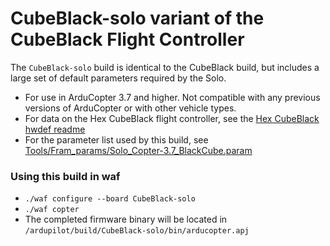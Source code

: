 # CubeBlack-solo variant of the CubeBlack Flight Controller

The `CubeBlack-solo` build is identical to the CubeBlack build, but includes a large set of default parameters required by the Solo.

- For use in ArduCopter 3.7 and higher. Not compatible with any previous versions of ArduCopter or with other vehicle types.
- For data on the Hex CubeBlack flight controller, see the [Hex CubeBlack hwdef readme](https://github.com/ArduPilot/ardupilot/blob/master/libraries/AP_HAL_ChibiOS/hwdef/CubeBlack/README.md)
- For the parameter list used by this build, see [Tools/Fram_params/Solo_Copter-3.7_BlackCube.param](https://github.com/ArduPilot/ardupilot/blob/master/Tools/Frame_params/Solo_Copter-3.7_BlackCube.param)

### Using this build in waf

- `./waf configure --board CubeBlack-solo`
- `./waf copter`
- The completed firmware binary will be located in `/ardupilot/build/CubeBlack-solo/bin/arducopter.apj`
